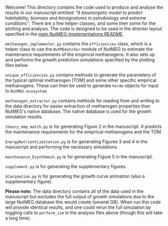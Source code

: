 Welcome! This directory contains the code used to produce and analyse the results in our manuscript entitled: *"A bioenergetic model to predict habitability, biomass and biosignatures in astrobiology and extreme conditions"*. There are a few helper classes, and some then some for the plotting and analysis. The code is designed to be used in the director layout specified in the [main NutMEG-Implementations README](https://github.com/pmhiggins/NutMEG-Implementations/README.md).

`methanogen_implementer.py` contains the `efficiencies` class, which is a helper class to use the `NutMEmatcher` module of NutMEG to estimate the maintenance requirements of the empirical methanogens. It also sets up and performs the growth prediction simulations specified by the plotting files below.

`unique_efficiencies.py` contains methods to generate the parameters of the typical optimal methanogen [TOM] and some other specific empirical methanogens. These can then be used to generate `horde` objects for input to `NutMEG.ecosystem`.

`methanogen_extractor.py` contains methods for reading from and writing to the data directory for easier extraction of methanogen properties than NutMEG's native database. The native database is used for the growth simulation results.

`theory_emp_match.py` is for generating Figure 2 in the manuscript. It predicts the maintenance requirements for the empirical methanogens and the TOM.

`EnergyNutrientLimitation.py` is for generating Figures 3 and 4 in the manuscript and performing the necessary simulations.

`maintenance_Esynthmesh.py` is for generating Figure 5 in the manuscript.

`supplement.py` is for generating the supplementary figures.

`GCanimation.py` is for generating the growth curve animation (also a supplementary figure).

**Please note:** The data directory contains all of the data used in the manuscript but excludes the full output of growth simulations due to the large NutMEG database this would create (several GB). When run this code will provide identical results, and one could rerun the full simulation by toggling calls to `perform_sim` in the analysis files above (though this will take a long time).
